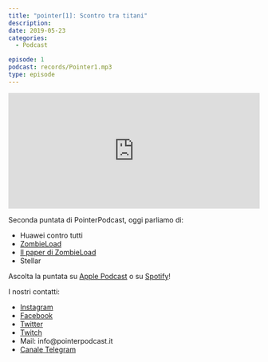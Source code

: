 ```yaml
---
title: "pointer[1]: Scontro tra titani"
description:
date: 2019-05-23
categories:
  - Podcast

episode: 1
podcast: records/Pointer1.mp3
type: episode
---
```


<p><iframe src="https://open.spotify.com/embed-podcast/episode/5m8j1Auqa3MyhMffvRoblW" allowtransparency="true" allow="encrypted-media" width="100%" height="232" frameborder="0"></iframe></p>


Seconda puntata di PointerPodcast, oggi parliamo di:

- Huawei contro tutti
- [ZombieLoad](https://thehackernews.com/2019/05/intel-processor-vulnerabilities.html?m=1)
- [Il paper di ZombieLoad](https://zombieloadattack.com/)
- Stellar


<!-- wp:paragraph -->
<p>Ascolta la puntata su <a href="https://podcasts.apple.com/it/podcast/pointerpodcast/id1465505870">Apple Podcast</a> o su <a href="https://open.spotify.com/show/3XmDzcZv4rCIx1VpWrbrkh">Spotify</a>!</p>
<!-- /wp:paragraph -->

<!-- wp:paragraph -->
<p>I nostri contatti:</p>
<!-- /wp:paragraph -->

<!-- wp:list -->
<ul><li><a href="https://www.instagram.com/pointerpodcast/">Instagram</a></li><li><a href="https://www.facebook.com/pointerPodcast/">Facebook</a></li><li><a href="https://twitter.com/PointerPodcast">Twitter</a></li><li><a href="https://www.twitch.tv/pointerpodcast">Twitch</a></li><li>Mail: info@pointerpodcast.it</li><li><a href="https://t.me/PointerPodcast">Canale Telegram</a></li></ul>
<!-- /wp:list -->